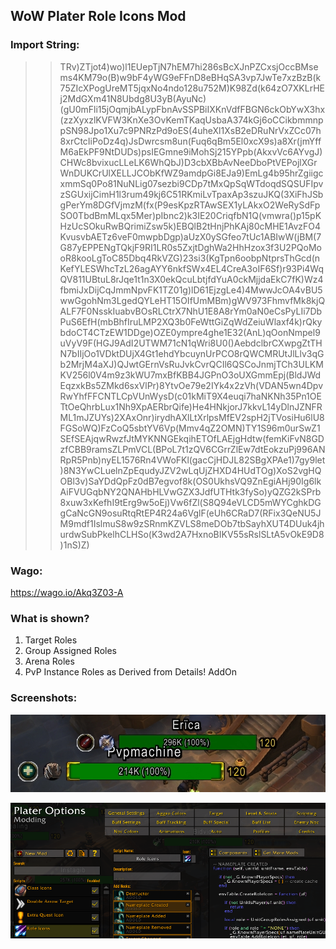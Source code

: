 ## WoW Plater Role Icons Mod

### Import String:

> > TRv)ZTjot4)wo)l1EUepTjN7hEM7hi286sBcXJnPZCxsjOccBMsems4KM79o(B)w9bF4yWG9eFFnD8eBHqSA3vp7JwTe7xzBzB(k75ZIcXPogUreMT5jqxNo4ndo128u752M)K98Zd(k64zO7XKLrHEj2MdGXm41N8Ubdg8U3yB(AyuNc)(gU0mFli15jOqmjbALypFbnAvSSPBiIXKnVdfFBGN6ckObYwX3hx(zzXyxzlKVFW3KnXe3OvKemTKaqUsbaA374kGj6oCCikbmmnppSN98Jpo1Xu7c9PNRzPd9oES(4uheXl1XsB2eDRuNrVxZCc07h8xrCtcIiPoDz4q)JsDwrcsm8un(Fuq6qBm5El0xcX9s)a8Xr(jmYffM6aEkPF9NtDUDs)psIEGmne9iMohSj215YPpb(AkxvVc6AYvgJ)CHWc8bvixucLLeLK6WhQbJ)D3cbXBbAvNeeDboPtVEPojlXGrWnDUKCrUlXELLJCObKfWZ9amdpGi8EJa9)EmLg4b95hrZgiigcxmmSq0Po81NuNLig07sezbi9CDp7tMxQpSqWTdoqdSQSUFIpvzSGUxijCimH1l3rum49kj6C51RKmiLvTpaxAp3szuJKQ(3XiFhJSbgPerYm8DGfVjmzM(fx(P9esKpzRTAwSEX1yLAkxO2WeRySdFpSO0TbdBmMLqx5Mer)pIbnc2)k3IE20CriqfbN1Q(vmwra()p15pKHzUcSOkuRwBQrimiZsw5k)EBQlB2tHnjPhKAj80cMHE1AvzFO4KvusvbAETz6veF0mwpbDgp)aUzX0ySGfeo7tUc1ABIwW(jBM(7G87yEPPENgTQkjF9RI1LR0s5ZxjtDghWa2HhHzox3f3U2PQoMooR8kooLgToC85Dbq4RkVZG)23si3(KgTpn6oobpNtprsThGcd(nKefYLESWhcTzL26agAYY6nkfSWx4EL4CreA3oIF6Sf)r93Pi4WqQV811UBtuL8rJqe1t1n3X0ekQcuLbtjfdYuA0ckMjjdaEkC7fK)Wz4fbmiJxDijCqJmmNpvFK1TZ01g)lD61EjzgLe4)4MwwJcOA4vBU5wwGgohNm3LgedQYLeHT15OIfUmMBm)gWV973FhmvfMk8kjQALF7F0NsskIuabvBOsRLCtrX7NhU1E8A8rYm0aN0eCsPyLIi7DbPuS6EfH(mbBhfIruLMP2XQ3b0FeWttGiZqWdZeiuWlaxf4k)rQkybdoCT4CTzEW1DDge)OZE0ympre4ghe1E32(AnL)qOonNmpel9uVyV9F(HGJ9AdI2UTWM71cN1qWri8U0()AebdclbrCXwpgZtTHN7bIIjOo1VDktDUjX4Gt1ehdYbcuynUrPCO8rQWCMRUtJlLlv3qGb2MrjM4aXJ)QJwtGErnVsRuJvkCvrQCIl6QSCoJnmjTCh3ULKMKV256l0V4m9z3kWU7mxBfKBB4JGPnO3oUXGmmEpj(BldJWdEqzxkBs5ZMkd6sxVlPr)8YtvOe79e2IYk4x2zVh(VDAN5wn4DpvRwYhfFFCNTLCpVUnWysD(c01kMiT9X4euqi7haNKNh35Pn1OETtOeQhrbLux1Nh9XpAERbrQife)He4HNkjorJ7kkvL14yDlnJZNFRML1mJZUYs)2XAxOnr)irydhAXlLtXrlpsMfEV2spH2jTVosiHu6lU8FGSoWQ)FzCoQ5sbtYV6Vp(Mmv4qZ2OMN)TY1S96m0urSwZ1SEfSEAjqwRwzfJtMYKNNGEkqihETOfLAEjgHdtw(femKiFvN8GDzfCBB9ramsZLPmVCL(BPoL7t1zQV6CGrrZlEw7dtEokzuPj996ANRpR5Pnb)nyEL1576Rn4VWoFKl(gacCjHDJL82SBgXPAe1)7gy9let)8N3YwCLuelnZpEqudyJZV2wLqUjZHXD4HUdTOg)XoS2vgHQOBl3v)SaYDdQpFz0dB7egvof8k(OS0UkhsVQ9ZnEgiAHj90Ig6lkAiFVUGqbNY2QNAHbHLVwGZX3JdfUTHtk3fySo)yQZG2kSPrb8xuw3xKefhI9tErg9w5oEj)Vw6fZl(S8Q94eVLCD5mWYCghkDGgCaNcGN9osuRtqRtEP4R24a6VglF(eUh6CRaD7(RFix3QeNU5JM9mdf1IslmuS8w9zSRnmKZVLS8meDOb7tbSayhXUT4DUuk4jhurdwSubPkelhCLHSo(K3wd2A7HxnoBIKV55sRslSLtA5vOkE9D8)1nS)Z)

### Wago:

https://wago.io/Akq3Z03-A

### What is shown?

1. Target Roles
2. Group Assigned Roles
3. Arena Roles
4. PvP Instance Roles as Derived from Details! AddOn

### Screenshots:

![Scr1](/Images/WoWScrnShot_071219_191257.jpg?raw=true "Scr1")

![Scr2](/Images/2019-07-12_191638.png?raw=true "Scr2")






